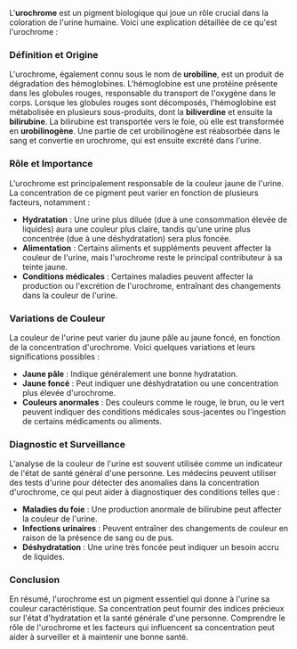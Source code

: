 L'**urochrome** est un pigment biologique qui joue un rôle crucial dans la coloration de l'urine humaine. Voici une explication détaillée de ce qu'est l'urochrome :

### Définition et Origine

L'urochrome, également connu sous le nom de **urobiline**, est un produit de dégradation des hémoglobines. L'hémoglobine est une protéine présente dans les globules rouges, responsable du transport de l'oxygène dans le corps. Lorsque les globules rouges sont décomposés, l'hémoglobine est métabolisée en plusieurs sous-produits, dont la **biliverdine** et ensuite la **bilirubine**. La bilirubine est transportée vers le foie, où elle est transformée en **urobilinogène**. Une partie de cet urobilinogène est réabsorbée dans le sang et convertie en urochrome, qui est ensuite excrété dans l'urine.

### Rôle et Importance

L'urochrome est principalement responsable de la couleur jaune de l'urine. La concentration de ce pigment peut varier en fonction de plusieurs facteurs, notamment :

- **Hydratation** : Une urine plus diluée (due à une consommation élevée de liquides) aura une couleur plus claire, tandis qu'une urine plus concentrée (due à une déshydratation) sera plus foncée.
- **Alimentation** : Certains aliments et suppléments peuvent affecter la couleur de l'urine, mais l'urochrome reste le principal contributeur à sa teinte jaune.
- **Conditions médicales** : Certaines maladies peuvent affecter la production ou l'excrétion de l'urochrome, entraînant des changements dans la couleur de l'urine.

### Variations de Couleur

La couleur de l'urine peut varier du jaune pâle au jaune foncé, en fonction de la concentration d'urochrome. Voici quelques variations et leurs significations possibles :

- **Jaune pâle** : Indique généralement une bonne hydratation.
- **Jaune foncé** : Peut indiquer une déshydratation ou une concentration plus élevée d'urochrome.
- **Couleurs anormales** : Des couleurs comme le rouge, le brun, ou le vert peuvent indiquer des conditions médicales sous-jacentes ou l'ingestion de certains médicaments ou aliments.

### Diagnostic et Surveillance

L'analyse de la couleur de l'urine est souvent utilisée comme un indicateur de l'état de santé général d'une personne. Les médecins peuvent utiliser des tests d'urine pour détecter des anomalies dans la concentration d'urochrome, ce qui peut aider à diagnostiquer des conditions telles que :

- **Maladies du foie** : Une production anormale de bilirubine peut affecter la couleur de l'urine.
- **Infections urinaires** : Peuvent entraîner des changements de couleur en raison de la présence de sang ou de pus.
- **Déshydratation** : Une urine très foncée peut indiquer un besoin accru de liquides.

### Conclusion

En résumé, l'urochrome est un pigment essentiel qui donne à l'urine sa couleur caractéristique. Sa concentration peut fournir des indices précieux sur l'état d'hydratation et la santé générale d'une personne. Comprendre le rôle de l'urochrome et les facteurs qui influencent sa concentration peut aider à surveiller et à maintenir une bonne santé.